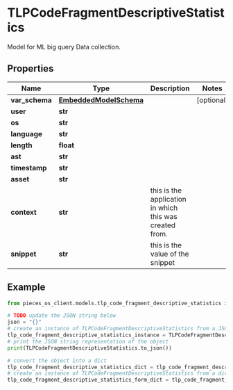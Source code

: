 # TLPCodeFragmentDescriptiveStatistics

Model for ML big query Data collection.

## Properties

Name | Type | Description | Notes
------------ | ------------- | ------------- | -------------
**var_schema** | [**EmbeddedModelSchema**](EmbeddedModelSchema) |  | [optional] 
**user** | **str** |  | 
**os** | **str** |  | 
**language** | **str** |  | 
**length** | **float** |  | 
**ast** | **str** |  | 
**timestamp** | **str** |  | 
**asset** | **str** |  | 
**context** | **str** | this is the application in which this was created from. | 
**snippet** | **str** | this is the value of the snippet | 

## Example

```python
from pieces_os_client.models.tlp_code_fragment_descriptive_statistics import TLPCodeFragmentDescriptiveStatistics

# TODO update the JSON string below
json = "{}"
# create an instance of TLPCodeFragmentDescriptiveStatistics from a JSON string
tlp_code_fragment_descriptive_statistics_instance = TLPCodeFragmentDescriptiveStatistics.from_json(json)
# print the JSON string representation of the object
print(TLPCodeFragmentDescriptiveStatistics.to_json())

# convert the object into a dict
tlp_code_fragment_descriptive_statistics_dict = tlp_code_fragment_descriptive_statistics_instance.to_dict()
# create an instance of TLPCodeFragmentDescriptiveStatistics from a dict
tlp_code_fragment_descriptive_statistics_form_dict = tlp_code_fragment_descriptive_statistics.from_dict(tlp_code_fragment_descriptive_statistics_dict)
```


